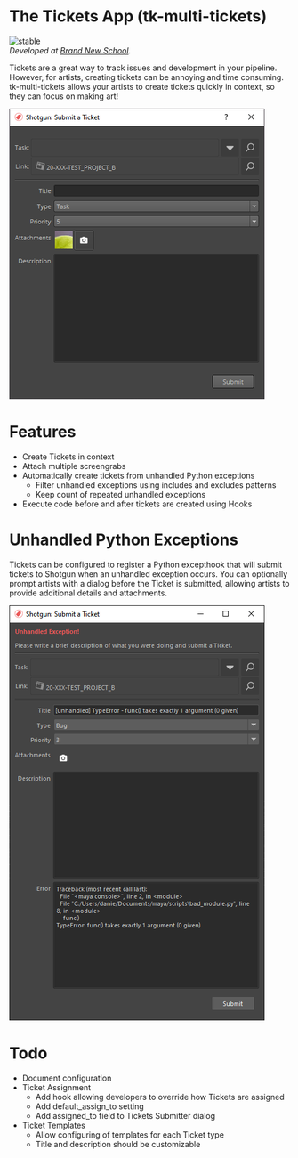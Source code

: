 # The Tickets App (tk-multi-tickets)
[![stable](https://img.shields.io/badge/version-0.1.0-green.svg)](https://semver.org)</br>
*Developed at [Brand New School](https://brandnewschool.com).*

Tickets are a great way to track issues and development in your pipeline. However, for artists, creating tickets can be annoying and time consuming. tk-multi-tickets allows your artists to create tickets quickly in context, so they can focus on making art!

<img src="https://github.com/nybrandnewschool/tk-multi-tickets/blob/master/images/tickets_submitter.png"/>

# Features
- Create Tickets in context
- Attach multiple screengrabs
- Automatically create tickets from unhandled Python exceptions
    + Filter unhandled exceptions using includes and excludes patterns
    + Keep count of repeated unhandled exceptions
- Execute code before and after tickets are created using Hooks

# Unhandled Python Exceptions
Tickets can be configured to register a Python excepthook that will submit tickets to Shotgun when an unhandled exception occurs. You can optionally prompt artists with a dialog before the Ticket is submitted, allowing artists to provide additional details and attachments.

<img src="https://github.com/nybrandnewschool/tk-multi-tickets/blob/master/images/tickets_submitter_exception.png"/>

# Todo
- Document configuration
- Ticket Assignment
    + Add hook allowing developers to override how Tickets are assigned
    + Add default_assign_to setting
    + Add assigned_to field to Tickets Submitter dialog
- Ticket Templates
    + Allow configuring of templates for each Ticket type
    + Title and description should be customizable
